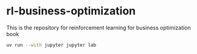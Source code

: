 # rl-business-optimization

This is the repository for reinforcement learning for business optimization book


```bash
uv run --with jupyter jupyter lab
```